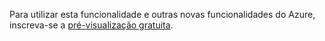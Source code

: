 Para utilizar esta funcionalidade e outras novas funcionalidades do Azure, inscreva-se a [pré-visualização gratuita](https://account.windowsazure.com/PreviewFeatures).


